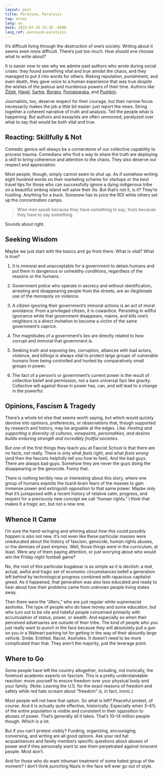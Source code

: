 ```yaml
---
layout: post
title: Paroxysm, Paralysis
tag: essay
lang: en
date: 2025-07-26 15:20 -0500
lang_ref: paroxysm-paralysis
---
```


It’s difficult living through the destruction of one’s society. Writing about it
seems even more difficult. There’s just too much. How should one choose what to
write about?

It is easier now to see why we admire past authors who wrote during social
crises: they found something vital and true amidst the chaos, and they managed
to put it into words for others. Risking reputation, punishment, and even death,
they gave voice to a human experience that was true _despite_ the wishes of the
jealous and murderous powers of their time. Authors like [Žižek][SZ],
[Havel][VH], [Sartre][JPS], [Borges][JLB], [Poniatowska][EP], and [Pushkin][AP].

[SZ]: https://en.wikipedia.org/wiki/Slavoj_Žižek
[VH]: https://en.wikipedia.org/wiki/Václav_Havel
[JPS]: https://en.wikipedia.org/wiki/Jean-Paul_Sartre
[JLB]: https://en.wikipedia.org/wiki/Jorge_Luis_Borges
[EP]: https://en.wikipedia.org/wiki/Elena_Poniatowska
[AP]: https://en.wikipedia.org/wiki/Alexander_Pushkin

Journalists, too, deserve respect for their courage, but their narrow focus
necessarily makes the job a little bit easier: just report the news. String
together a coherent narrative of truth and analysis. Tell the people what is
happening. But authors and essayists are often unmoored; paralyzed over what to
say that would be both vital and true.

## Reacting: Skillfully & Not

Comedic genius will always be a cornerstone of our collective capability to
process trauma. Comedians who find a way to share the truth are deploying a
skill to bring coherence and attention to the chaos. They also deserve our
respect and appreciation.

Most people, though, simply cannot seem to shut up. As if somehow writing eight
hundred words on their marketing scheme for startups or the best travel tips for
those who can successfully ignore a dying indigenous tribe on a beautiful
sinking island will salve their ills. But that’s not it, is it? They’re
hustling. Anything for a buck. Someone has to juice the ROI while others set up
the concentration camps.

> Wise men speak because they have something to say; fools because they have to
> say something.

Sounds about right.

## Seeking Wisdom

Maybe we just start with the basics and go from there. What is vital? What is
true?

1. It is immoral and unacceptable for a government to detain humans and put them
   in dangerous or unhealthy conditions, regardless of the reasons or the humans.

1. Government police who operate in secrecy and without identification, arresting
   and disappearing people from the streets, are an illegitimate use of the
   monopoly on violence.

1. A citizen ignoring their government’s immoral actions is an act of moral
   avoidance. From a privileged citizen, it is cowardice. Persisting in willful
   ignorance while that government disappears, maims, and kills one’s neighbors
   is a direct invitation to become a victim of the same government’s caprice.

1. The magnitudes of a government’s lies are directly related to how corrupt and
   immoral that government is.

1. Seeking truth and exposing lies, corruption, alliances with bad actors,
   violence, and killings is always vital to protect large groups of vulnerable
   humans from being controlled and hunted by comparatively small groups in
   power.

1. The fact of a person’s or government’s current power is the result of
   collective belief and permission, not a bare universal fact like gravity.
   Collective will against those in power has, can, and will lead to a change in
   the powerful.

## Opinions, Fascism & Tragedy

There’s a whole lot else that seems worth saying, but which would quickly
devolve into opinions, preferences, or observations that, though supported by
research and history, may be arguable at the edges. Like: _Hosting and
supporting a diversity of cultures, viewpoints, personalities, and desires
builds enduring strength and incredibly fruitful societies._

But one of the first things they teach you at Fascist School is that there are
no facts, not really. There is only what _feels right_, and what _feels wrong_
(and then the fascists helpfully tell you how to feel). And the bad guys. There
are always bad guys. Somehow they are never the guys doing the disappearing or
the genocide. Funny that.

There is nothing terribly new or interesting about this story, where one group
of humans exploits the lizard-brain fears of the masses to gain immense power
and extinguish opposition to that same power. Maybe only that it’s juxtaposed
with a recent history of relative calm, progress, and respect for a preciously
new concept we call “human rights.” I think that makes it a tragic arc, but not
a new one.

## Whence It Came

I’m sure the hand-wringing and whining about _how this could possibly happen_ is
also not new. It’s not even like these particular masses were uneducated about
the history of fascism, genocide, human rights abuses, or the demises of past
empires. Well, those things were in the curriculum, at least. Were any of them
paying attention, or just worrying about who would win the Friday night football
game?

No, the root of this particular bugabear is as simple as it is devilish: a real,
actual, awful and tragic set of economic circumstances befell a generation left
behind by technological progress combined with rapacious capitalist greed. As it
happened, that generation was also less educated and ready to hear about how
their problems came from unknown people living states away.

Then there were the “J6ers,” who are just regular white supremacist assholes.
The type of people who do have money and some education, but who turn out to be
vile and hateful people concerned primarily with accumulation of status, power,
or wealth. And especially so when their perceived adversaries are outside of
their tribe. The kind of people who you just really want to punch in the face
because they will absolutely pull a gun on you in a Walmart parking lot for
getting in the way of their absurdly large vehicle. Snide. Entitled. Racist.
Assholes. It doesn’t need to be more complicated than that. They aren’t the
majority, just the leverage point.

## Where to Go

Some people have left the country altogether, including, not ironically, the
foremost academic experts on fascism. This is a pretty understandable reaction:
move yourself to ensure freedom over your physical body and your family. (Note:
Leaving the U.S. for the exact reasons of freedom and safety while red hats
scream about “freedom” _is_, in fact, ironic.)

Most people will not have that option. So what is left? Peaceful protest, of
course. And it is actually quite effective, historically. Especially when 3–4%
of the entire population is visible and consistent in their opposition to abuses
of power. That’s generally all it takes. That’s 10–14 million people though.
Which is a lot.

But if you can’t protest visibly? Funding, organizing, encouraging, conversing,
and writing are all good options. Ask your red hat acquaintances and family
members specific questions about abuses of power and if they personally want
to see them perpetrated against innocent people. Most don’t.

And for those who do want inhuman treatment of some hated group of the moment? I
don’t think punching Nazis in the face will ever go out of style.

